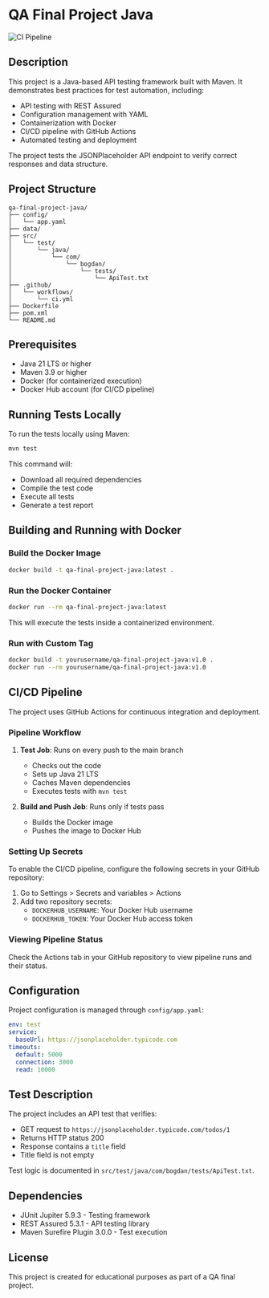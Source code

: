 # QA Final Project Java

![CI Pipeline](https://github.com/bogdan388/qa-final-project-java/actions/workflows/ci.yml/badge.svg)

## Description

This project is a Java-based API testing framework built with Maven. It demonstrates best practices for test automation, including:

- API testing with REST Assured
- Configuration management with YAML
- Containerization with Docker
- CI/CD pipeline with GitHub Actions
- Automated testing and deployment

The project tests the JSONPlaceholder API endpoint to verify correct responses and data structure.

## Project Structure

```
qa-final-project-java/
├── config/
│   └── app.yaml
├── data/
├── src/
│   └── test/
│       └── java/
│           └── com/
│               └── bogdan/
│                   └── tests/
│                       └── ApiTest.txt
├── .github/
│   └── workflows/
│       └── ci.yml
├── Dockerfile
├── pom.xml
└── README.md
```

## Prerequisites

- Java 21 LTS or higher
- Maven 3.9 or higher
- Docker (for containerized execution)
- Docker Hub account (for CI/CD pipeline)

## Running Tests Locally

To run the tests locally using Maven:

```bash
mvn test
```

This command will:
- Download all required dependencies
- Compile the test code
- Execute all tests
- Generate a test report

## Building and Running with Docker

### Build the Docker Image

```bash
docker build -t qa-final-project-java:latest .
```

### Run the Docker Container

```bash
docker run --rm qa-final-project-java:latest
```

This will execute the tests inside a containerized environment.

### Run with Custom Tag

```bash
docker build -t yourusername/qa-final-project-java:v1.0 .
docker run --rm yourusername/qa-final-project-java:v1.0
```

## CI/CD Pipeline

The project uses GitHub Actions for continuous integration and deployment.

### Pipeline Workflow

1. **Test Job**: Runs on every push to the main branch
   - Checks out the code
   - Sets up Java 21 LTS
   - Caches Maven dependencies
   - Executes tests with `mvn test`

2. **Build and Push Job**: Runs only if tests pass
   - Builds the Docker image
   - Pushes the image to Docker Hub

### Setting Up Secrets

To enable the CI/CD pipeline, configure the following secrets in your GitHub repository:

1. Go to Settings > Secrets and variables > Actions
2. Add two repository secrets:
   - `DOCKERHUB_USERNAME`: Your Docker Hub username
   - `DOCKERHUB_TOKEN`: Your Docker Hub access token

### Viewing Pipeline Status

Check the Actions tab in your GitHub repository to view pipeline runs and their status.

## Configuration

Project configuration is managed through `config/app.yaml`:

```yaml
env: test
service:
  baseUrl: https://jsonplaceholder.typicode.com
timeouts:
  default: 5000
  connection: 3000
  read: 10000
```

## Test Description

The project includes an API test that verifies:
- GET request to `https://jsonplaceholder.typicode.com/todos/1`
- Returns HTTP status 200
- Response contains a `title` field
- Title field is not empty

Test logic is documented in `src/test/java/com/bogdan/tests/ApiTest.txt`.

## Dependencies

- JUnit Jupiter 5.9.3 - Testing framework
- REST Assured 5.3.1 - API testing library
- Maven Surefire Plugin 3.0.0 - Test execution

## License

This project is created for educational purposes as part of a QA final project.
